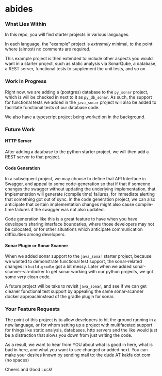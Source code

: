 

# abides

### What Lies Within

In this repo, you will find starter projects in various languages.

In each language, the "example" project is _extremely_ minimal, to the point where (almost) no comments are required.

This example project is then extended to include other aspects you would want in a starter project, such as static analysis via SonarQube, a database, a REST server, functional tests to supplement the unit tests, and so on.

### Work In Progress

Right now, we are adding a (postgres) database to the `py_sonar` project, which is will be checked in next to it as `py_db_sonar`. As such, the support for functional tests we added in the `java_sonar` project will also be added to facilitate functional tests of our database code.

We also have a typescript project being worked on in the background.

### Future Work

#### HTTP Server
After adding a database to the python starter project, we will then add a REST server to that project.

#### Code Generation
In a subsequent project, we may choose to define that API Interface in Swagger, and appeal to some code-generation so that if that if someone changes the swagger without updating the underlying implementation, that implementation will generate (compile time) failures, for immediate alerting that something got out of sync. In the code generation project, we can also anticipate that certain implementation changes might also cause compile-time failures if the swagger was not also updated.

Code generation like this is a great feature to have when you have developers sharing interface boundaries, where those developers may not be colocated, or for other situations which anticipate communication difficulties among developers.

#### Sonar Plugin or Sonar Scanner
When we added sonar support to the `java_sonar` starter project, because we wanted to demonstrate functional test support, the sonar-related changes in `build.gradle` got a bit messy. Later when we added sonar-scanner-via-docker to get sonar working with our python projects, we got some _very_ clean code. 

A future project will be take to revisit `java_sonar`, and see if we can get cleaner functional test support by appealing the same sonar-scanner docker approachinstead of the gradle plugin for sonar.

### Your Feature Requests
The point of this project is to allow developers to hit the ground running in a new language, or for whom setting up a project with multifaceted support for things like static analysis, databases, http servers and the like would just be a distraction that slows you down from just writing the code.

As a result, we want to hear from YOU about what is good in here, what is bad in here, and what you want to see changed or added next. You can make your desires known by sending mail to: the dude AT kakfa dot com (no spaces)

Cheers and Good Luck!

